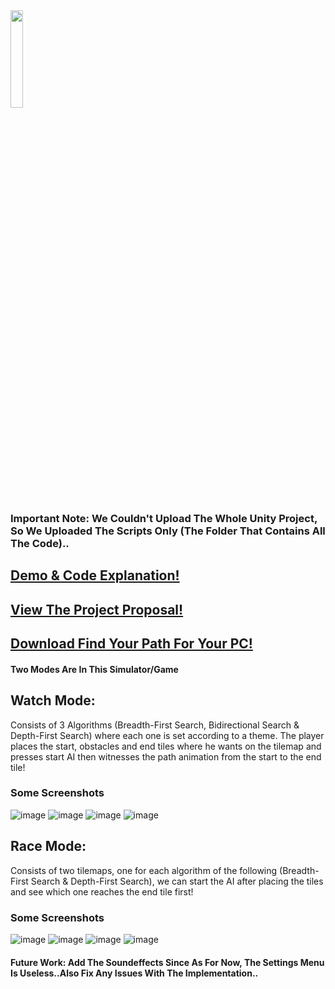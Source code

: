 <img src="https://user-images.githubusercontent.com/119558533/233087087-36d11997-ecea-4127-890b-5891dc2f3136.png" width=20% height=20%>

### Important Note: We Couldn't Upload The Whole Unity Project, So We Uploaded The Scripts Only (The Folder That Contains All The Code)..

## [Demo & Code Explanation!](https://www.youtube.com/watch?v=15dInZVjiF4)
## [View The Project Proposal!](https://drive.google.com/file/d/1wZ8gO4AbDFMvDkMgFRiUeGuBGzF2u8bA/view?usp=share_link)
## [Download Find Your Path For Your PC!](https://drive.google.com/file/d/1M0xEHrUDsga3lhBhV-r69zVnop8kR2Xz/view?usp=share_link)


#### Two Modes Are In This Simulator/Game

## Watch Mode:

Consists of 3 Algorithms (Breadth-First Search, Bidirectional Search & Depth-First Search) where each one is set according to a theme. The player places the start, obstacles and end tiles where he wants on the tilemap and presses start AI then witnesses the path animation from the start to the end tile! 

### Some Screenshots
![image](https://user-images.githubusercontent.com/119558533/233089041-b0443977-28a9-445f-ab15-98b3096b1bbe.png)
![image](https://user-images.githubusercontent.com/119558533/233089258-0e3e8c8c-0e4e-4ee3-83f9-a4e2b399aeeb.png)
![image](https://user-images.githubusercontent.com/119558533/233089296-390b82c1-57a4-4ca2-9135-7077705904bc.png)
![image](https://user-images.githubusercontent.com/119558533/233089412-cbbfbfdf-fb64-4e1b-96b2-3287fb65b620.png)

## Race Mode:

Consists of two tilemaps, one for each algorithm of the following (Breadth-First Search & Depth-First Search), we can start the AI after placing the tiles and see which one reaches the end tile first!

### Some Screenshots
![image](https://user-images.githubusercontent.com/119558533/233090493-9680c39f-ca1a-4d54-a295-b754c846f46d.png)
![image](https://user-images.githubusercontent.com/119558533/233090613-7bdaf114-d778-400f-a1d5-b7eee71267fe.png)
![image](https://user-images.githubusercontent.com/119558533/233090692-956aba02-fead-4763-96fb-0d7107da7513.png)
![image](https://user-images.githubusercontent.com/119558533/233090786-2e67ee4f-663a-4054-9fd6-2d6afba0f982.png)

#### Future Work: Add The Soundeffects Since As For Now, The Settings Menu Is Useless..Also Fix Any Issues With The Implementation..

